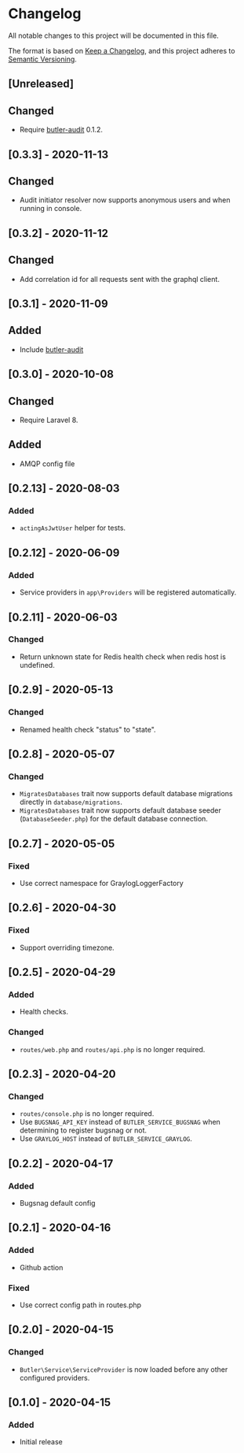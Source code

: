# Changelog

All notable changes to this project will be documented in this file.

The format is based on [Keep a Changelog](https://keepachangelog.com/en/1.0.0/),
and this project adheres to [Semantic Versioning](https://semver.org/spec/v2.0.0.html).

## [Unreleased]

## Changed
- Require [butler-audit](https://github.com/glesys/butler-audit/blob/master/CHANGELOG.md) 0.1.2.

## [0.3.3] - 2020-11-13

## Changed
- Audit initiator resolver now supports anonymous users and when running in console.

## [0.3.2] - 2020-11-12

## Changed
- Add correlation id for all requests sent with the graphql client.

## [0.3.1] - 2020-11-09

## Added
- Include [butler-audit](https://github.com/glesys/butler-audit)

## [0.3.0] - 2020-10-08

## Changed
- Require Laravel 8.

## Added
- AMQP config file

## [0.2.13] - 2020-08-03

### Added
- `actingAsJwtUser` helper for tests.

## [0.2.12] - 2020-06-09

### Added
- Service providers in `app\Providers` will be registered automatically.

## [0.2.11] - 2020-06-03

### Changed
- Return unknown state for Redis health check when redis host is undefined.

## [0.2.9] - 2020-05-13

### Changed
- Renamed health check "status" to "state".

## [0.2.8] - 2020-05-07

### Changed
- `MigratesDatabases` trait now supports default database migrations directly in `database/migrations`.
- `MigratesDatabases` trait now supports default database seeder (`DatabaseSeeder.php`) for the default database connection.

## [0.2.7] - 2020-05-05

### Fixed
- Use correct namespace for GraylogLoggerFactory

## [0.2.6] - 2020-04-30

### Fixed
- Support overriding timezone.

## [0.2.5] - 2020-04-29

### Added
- Health checks.

### Changed
- `routes/web.php` and `routes/api.php` is no longer required.

## [0.2.3] - 2020-04-20

### Changed
- `routes/console.php` is no longer required.
- Use `BUGSNAG_API_KEY` instead of `BUTLER_SERVICE_BUGSNAG` when determining to register bugsnag or not.
- Use `GRAYLOG_HOST` instead of `BUTLER_SERVICE_GRAYLOG`.

## [0.2.2] - 2020-04-17

### Added
- Bugsnag default config

## [0.2.1] - 2020-04-16

### Added
- Github action

### Fixed
- Use correct config path in routes.php

## [0.2.0] - 2020-04-15

### Changed
- `Butler\Service\ServiceProvider` is now loaded before any other configured providers.

## [0.1.0] - 2020-04-15

### Added
- Initial release

